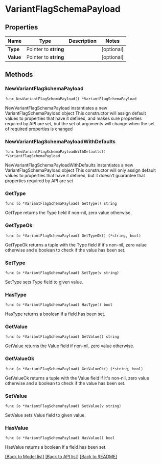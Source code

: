 # VariantFlagSchemaPayload

## Properties

Name | Type | Description | Notes
------------ | ------------- | ------------- | -------------
**Type** | Pointer to **string** |  | [optional] 
**Value** | Pointer to **string** |  | [optional] 

## Methods

### NewVariantFlagSchemaPayload

`func NewVariantFlagSchemaPayload() *VariantFlagSchemaPayload`

NewVariantFlagSchemaPayload instantiates a new VariantFlagSchemaPayload object
This constructor will assign default values to properties that have it defined,
and makes sure properties required by API are set, but the set of arguments
will change when the set of required properties is changed

### NewVariantFlagSchemaPayloadWithDefaults

`func NewVariantFlagSchemaPayloadWithDefaults() *VariantFlagSchemaPayload`

NewVariantFlagSchemaPayloadWithDefaults instantiates a new VariantFlagSchemaPayload object
This constructor will only assign default values to properties that have it defined,
but it doesn't guarantee that properties required by API are set

### GetType

`func (o *VariantFlagSchemaPayload) GetType() string`

GetType returns the Type field if non-nil, zero value otherwise.

### GetTypeOk

`func (o *VariantFlagSchemaPayload) GetTypeOk() (*string, bool)`

GetTypeOk returns a tuple with the Type field if it's non-nil, zero value otherwise
and a boolean to check if the value has been set.

### SetType

`func (o *VariantFlagSchemaPayload) SetType(v string)`

SetType sets Type field to given value.

### HasType

`func (o *VariantFlagSchemaPayload) HasType() bool`

HasType returns a boolean if a field has been set.

### GetValue

`func (o *VariantFlagSchemaPayload) GetValue() string`

GetValue returns the Value field if non-nil, zero value otherwise.

### GetValueOk

`func (o *VariantFlagSchemaPayload) GetValueOk() (*string, bool)`

GetValueOk returns a tuple with the Value field if it's non-nil, zero value otherwise
and a boolean to check if the value has been set.

### SetValue

`func (o *VariantFlagSchemaPayload) SetValue(v string)`

SetValue sets Value field to given value.

### HasValue

`func (o *VariantFlagSchemaPayload) HasValue() bool`

HasValue returns a boolean if a field has been set.


[[Back to Model list]](../README.md#documentation-for-models) [[Back to API list]](../README.md#documentation-for-api-endpoints) [[Back to README]](../README.md)


